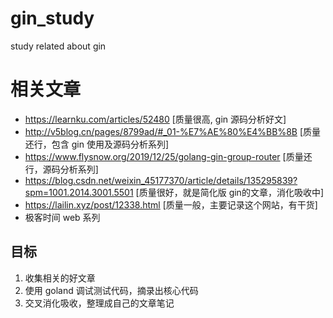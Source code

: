 # gin_study
study related about gin


# 相关文章
* https://learnku.com/articles/52480  [质量很高, gin 源码分析好文]
* http://v5blog.cn/pages/8799ad/#_01-%E7%AE%80%E4%BB%8B [质量还行，包含 gin 使用及源码分析系列]
* https://www.flysnow.org/2019/12/25/golang-gin-group-router [质量还行，源码分析系列]
* https://blog.csdn.net/weixin_45177370/article/details/135295839?spm=1001.2014.3001.5501 [质量很好，就是简化版 gin的文章，消化吸收中]
* https://lailin.xyz/post/12338.html  [质量一般，主要记录这个网站，有干货]
* 极客时间 web 系列

## 目标
1. 收集相关的好文章
2. 使用 goland 调试测试代码，摘录出核心代码
3. 交叉消化吸收，整理成自己的文章笔记
